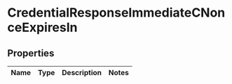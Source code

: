 # CredentialResponseImmediateCNonceExpiresIn

## Properties

| Name | Type | Description | Notes |
| ---- | ---- | ----------- | ----- |
